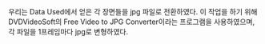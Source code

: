 우리는 Data Used에서 얻은 각 장면들을 jpg 파일로 전환하였다. 이 작업을 하기 위해 DVDVideoSoft의 Free Video to JPG Converter이라는 프로그램을 사용하였으며, 각 파일을 1프레임마다 jpg로 변형하였다.
